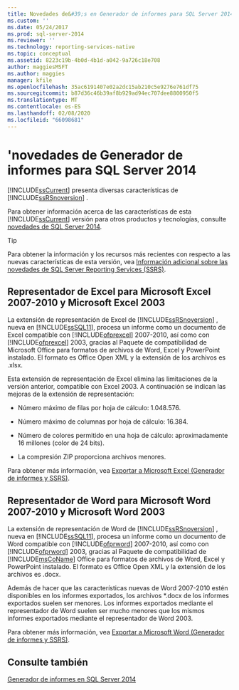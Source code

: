 ```yaml
---
title: Novedades de&#39;s en Generador de informes para SQL Server 2014 | Microsoft Docs
ms.custom: ''
ms.date: 05/24/2017
ms.prod: sql-server-2014
ms.reviewer: ''
ms.technology: reporting-services-native
ms.topic: conceptual
ms.assetid: 8223c19b-4b0d-4b1d-a042-9a726c18e708
author: maggiesMSFT
ms.author: maggies
manager: kfile
ms.openlocfilehash: 35ac6191407e02a2dc15ab210c5e9276e761df75
ms.sourcegitcommit: b87d36c46b39af8b929ad94ec707dee8800950f5
ms.translationtype: MT
ms.contentlocale: es-ES
ms.lasthandoff: 02/08/2020
ms.locfileid: "66098681"
---
```

# <a name="what39s-new-in-report-builder-for-sql-server-2014"></a>&#39;novedades de Generador de informes para SQL Server 2014
  
  [!INCLUDE[ssCurrent](../includes/sscurrent-md.md)] presenta diversas características de [!INCLUDE[ssRSnoversion](../includes/ssrsnoversion-md.md)] .  
  
 Para obtener información acerca de las características de esta [!INCLUDE[ssCurrent](../includes/sscurrent-md.md)] versión para otros productos y tecnologías, consulte [novedades de SQL Server 2014](../sql-server/what-s-new-in-sql-server-2016.md).  
  
> [!TIP]  
>  Para obtener la información y los recursos más recientes con respecto a las nuevas características de esta versión, vea [Información adicional sobre las novedades de SQL Server Reporting Services (SSRS)](https://go.microsoft.com/fwlink/?LinkId=207147).  
  
##  <a name="ExcelRenderer"></a>Representador de Excel para Microsoft Excel 2007-2010 y Microsoft Excel 2003  
 La extensión de representación de Excel de [!INCLUDE[ssRSnoversion](../includes/ssrsnoversion-md.md)] , nueva en [!INCLUDE[ssSQL11](../includes/sssql11-md.md)], procesa un informe como un documento de Excel compatible con [!INCLUDE[ofprexcel](../includes/ofprexcel-md.md)] 2007-2010, así como con [!INCLUDE[ofprexcel](../includes/ofprexcel-md.md)] 2003, gracias al Paquete de compatibilidad de Microsoft Office para formatos de archivos de Word, Excel y PowerPoint instalado. El formato es Office Open XML y la extensión de los archivos es .xlsx.  
  
 Esta extensión de representación de Excel elimina las limitaciones de la versión anterior, compatible con Excel 2003. A continuación se indican las mejoras de la extensión de representación:  
  
-   Número máximo de filas por hoja de cálculo: 1.048.576.  
  
-   Número máximo de columnas por hoja de cálculo: 16.384.  
  
-   Número de colores permitido en una hoja de cálculo: aproximadamente 16 millones (color de 24 bits).  
  
-   La compresión ZIP proporciona archivos menores.  
  
 Para obtener más información, vea [Exportar a Microsoft Excel &#40;Generador de informes y SSRS&#41;](report-builder/exporting-to-microsoft-excel-report-builder-and-ssrs.md).  
  
##  <a name="WordRenderer"></a>Representador de Word para Microsoft Word 2007-2010 y Microsoft Word 2003  
 La extensión de representación de Word de [!INCLUDE[ssRSnoversion](../includes/ssrsnoversion-md.md)] , nueva en [!INCLUDE[ssSQL11](../includes/sssql11-md.md)], procesa un informe como un documento de Word compatible con [!INCLUDE[ofprword](../includes/ofprword-md.md)] 2007-2010, así como con [!INCLUDE[ofprword](../includes/ofprword-md.md)] 2003, gracias al Paquete de compatibilidad de [!INCLUDE[msCoName](../includes/msconame-md.md)] Office para formatos de archivos de Word, Excel y PowerPoint instalado. El formato es Office Open XML y la extensión de los archivos es .docx.  
  
 Además de hacer que las características nuevas de Word 2007-2010 estén disponibles en los informes exportados, los archivos *.docx de los informes exportados suelen ser menores. Los informes exportados mediante el representador de Word suelen ser mucho menores que los mismos informes exportados mediante el representador de Word 2003.  
  
 Para obtener más información, vea [Exportar a Microsoft Word &#40;Generador de informes y SSRS&#41;](report-builder/exporting-to-microsoft-word-report-builder-and-ssrs.md).  
  
## <a name="see-also"></a>Consulte también  
 [Generador de informes en SQL Server 2014](report-builder/report-builder-in-sql-server-2016.md)  
  
  
